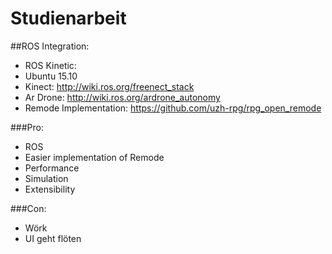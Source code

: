 # Studienarbeit

##ROS Integration:
* ROS Kinetic:
* Ubuntu 15.10
* Kinect: http://wiki.ros.org/freenect_stack
* Ar Drone: http://wiki.ros.org/ardrone_autonomy
* Remode Implementation: https://github.com/uzh-rpg/rpg_open_remode

###Pro:
* ROS
* Easier implementation of Remode
* Performance
* Simulation
* Extensibility

###Con:
* Wörk
* UI geht flöten
